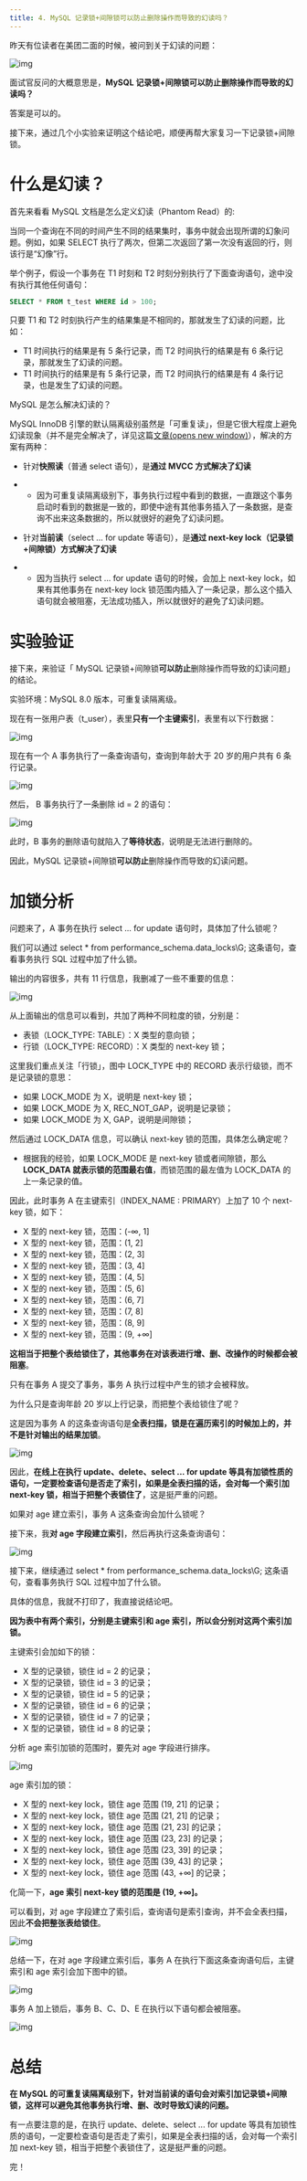 ```yaml
---
title: 4. MySQL 记录锁+间隙锁可以防止删除操作而导致的幻读吗？
---
```


昨天有位读者在美团二面的时候，被问到关于幻读的问题：

![img](https://raw.githubusercontent.com/huamus/picture-bed/main/img202307020300322.png)

面试官反问的大概意思是，**MySQL 记录锁+间隙锁可以防止删除操作而导致的幻读吗？**

答案是可以的。

接下来，通过几个小实验来证明这个结论吧，顺便再帮大家复习一下记录锁+间隙锁。

# 什么是幻读？

首先来看看 MySQL 文档是怎么定义幻读（Phantom Read）的:

当同一个查询在不同的时间产生不同的结果集时，事务中就会出现所谓的幻象问题。例如，如果 SELECT 执行了两次，但第二次返回了第一次没有返回的行，则该行是“幻像”行。

举个例子，假设一个事务在 T1 时刻和 T2 时刻分别执行了下面查询语句，途中没有执行其他任何语句：

```sql
SELECT * FROM t_test WHERE id > 100;
```

只要 T1 和 T2 时刻执行产生的结果集是不相同的，那就发生了幻读的问题，比如：

- T1 时间执行的结果是有 5 条行记录，而 T2 时间执行的结果是有 6 条行记录，那就发生了幻读的问题。
- T1 时间执行的结果是有 5 条行记录，而 T2 时间执行的结果是有 4 条行记录，也是发生了幻读的问题。

MySQL 是怎么解决幻读的？

MySQL InnoDB 引擎的默认隔离级别虽然是「可重复读」，但是它很大程度上避免幻读现象（并不是完全解决了，详见这篇[文章(opens new window)](https://xiaolincoding.com/mysql/transaction/phantom.html)），解决的方案有两种：

- 针对**快照读**（普通 select 语句），是**通过 MVCC 方式解决了幻读**

- - 因为可重复读隔离级别下，事务执行过程中看到的数据，一直跟这个事务启动时看到的数据是一致的，即使中途有其他事务插入了一条数据，是查询不出来这条数据的，所以就很好的避免了幻读问题。

- 针对**当前读**（select ... for update 等语句），是**通过 next-key lock（记录锁+间隙锁）方式解决了幻读**

- - 因为当执行 select ... for update 语句的时候，会加上 next-key lock，如果有其他事务在 next-key lock 锁范围内插入了一条记录，那么这个插入语句就会被阻塞，无法成功插入，所以就很好的避免了幻读问题。

# 实验验证

接下来，来验证「 MySQL 记录锁+间隙锁**可以防止**删除操作而导致的幻读问题」的结论。

实验环境：MySQL 8.0 版本，可重复读隔离级。

现在有一张用户表（t_user），表里**只有一个主键索引**，表里有以下行数据：

![img](https://raw.githubusercontent.com/huamus/picture-bed/main/img202307020300148.png)

现在有一个 A 事务执行了一条查询语句，查询到年龄大于 20 岁的用户共有 6 条行记录。

![img](https://raw.githubusercontent.com/huamus/picture-bed/main/img202307020300198.png)

然后， B 事务执行了一条删除 id = 2 的语句：

![img](https://raw.githubusercontent.com/huamus/picture-bed/main/img202307020300203.png)

此时，B 事务的删除语句就陷入了**等待状态**，说明是无法进行删除的。

因此，MySQL 记录锁+间隙锁**可以防止**删除操作而导致的幻读问题。

# 加锁分析

问题来了，A 事务在执行 select ... for update 语句时，具体加了什么锁呢？

我们可以通过 select * from performance_schema.data_locks\G; 这条语句，查看事务执行 SQL 过程中加了什么锁。

输出的内容很多，共有 11 行信息，我删减了一些不重要的信息：

![img](https://cdn.nlark.com/yuque/0/2023/png/25684216/1684672532609-97c40767-6a21-4eb8-9db2-6db598a74119.png)

从上面输出的信息可以看到，共加了两种不同粒度的锁，分别是：

- 表锁（LOCK_TYPE: TABLE）：X 类型的意向锁； 
- 行锁（LOCK_TYPE: RECORD）：X 类型的 next-key 锁；

这里我们重点关注「行锁」，图中 LOCK_TYPE 中的 RECORD 表示行级锁，而不是记录锁的意思：

- 如果 LOCK_MODE 为 X，说明是 next-key 锁；
- 如果 LOCK_MODE 为 X, REC_NOT_GAP，说明是记录锁；
- 如果 LOCK_MODE 为 X, GAP，说明是间隙锁；

然后通过 LOCK_DATA 信息，可以确认 next-key 锁的范围，具体怎么确定呢？

- 根据我的经验，如果 LOCK_MODE 是 next-key 锁或者间隙锁，那么 **LOCK_DATA 就表示锁的范围最右值**，而锁范围的最左值为 LOCK_DATA 的上一条记录的值。

因此，此时事务 A 在主键索引（INDEX_NAME : PRIMARY）上加了 10 个 next-key 锁，如下：

- X 型的 next-key 锁，范围：(-∞, 1]
- X 型的 next-key 锁，范围：(1, 2]
- X 型的 next-key 锁，范围：(2, 3]
- X 型的 next-key 锁，范围：(3, 4]
- X 型的 next-key 锁，范围：(4, 5]
- X 型的 next-key 锁，范围：(5, 6]
- X 型的 next-key 锁，范围：(6, 7]
- X 型的 next-key 锁，范围：(7, 8]
- X 型的 next-key 锁，范围：(8, 9]
- X 型的 next-key 锁，范围：(9, +∞]

**这相当于把整个表给锁住了，其他事务在对该表进行增、删、改操作的时候都会被阻塞**。

只有在事务 A 提交了事务，事务 A 执行过程中产生的锁才会被释放。

为什么只是查询年龄 20 岁以上行记录，而把整个表给锁住了呢？

这是因为事务 A 的这条查询语句是**全表扫描，锁是在遍历索引的时候加上的，并不是针对输出的结果加锁**。

![img](https://raw.githubusercontent.com/huamus/picture-bed/main/img202307020300144.png)

因此，**在线上在执行 update、delete、select ... for update 等具有加锁性质的语句，一定要检查语句是否走了索引，如果是全表扫描的话，会对每一个索引加 next-key 锁，相当于把整个表锁住了**，这是挺严重的问题。

如果对 age 建立索引，事务 A 这条查询会加什么锁呢？

接下来，我**对 age 字段建立索引**，然后再执行这条查询语句：

![img](https://raw.githubusercontent.com/huamus/picture-bed/main/img202307020300473.png)

接下来，继续通过 select * from performance_schema.data_locks\G; 这条语句，查看事务执行 SQL 过程中加了什么锁。

具体的信息，我就不打印了，我直接说结论吧。

**因为表中有两个索引，分别是主键索引和 age 索引，所以会分别对这两个索引加锁。**

主键索引会加如下的锁：

- X 型的记录锁，锁住 id = 2 的记录；
- X 型的记录锁，锁住 id = 3 的记录；
- X 型的记录锁，锁住 id = 5 的记录；
- X 型的记录锁，锁住 id = 6 的记录；
- X 型的记录锁，锁住 id = 7 的记录；
- X 型的记录锁，锁住 id = 8 的记录；

分析 age 索引加锁的范围时，要先对 age 字段进行排序。

![img](https://raw.githubusercontent.com/huamus/picture-bed/main/img202307020300934.png)

age 索引加的锁：

- X 型的 next-key lock，锁住 age 范围 (19, 21] 的记录；
- X 型的 next-key lock，锁住 age 范围 (21, 21] 的记录；
- X 型的 next-key lock，锁住 age 范围 (21, 23] 的记录；
- X 型的 next-key lock，锁住 age 范围 (23, 23] 的记录；
- X 型的 next-key lock，锁住 age 范围 (23, 39] 的记录；
- X 型的 next-key lock，锁住 age 范围 (39, 43] 的记录；
- X 型的 next-key lock，锁住 age 范围 (43, +∞] 的记录；

化简一下，**age 索引 next-key 锁的范围是 (19, +∞]。**

可以看到，对 age 字段建立了索引后，查询语句是索引查询，并不会全表扫描，因此**不会把整张表给锁住**。

![img](https://raw.githubusercontent.com/huamus/picture-bed/main/img202307020300068.png)

总结一下，在对 age 字段建立索引后，事务 A 在执行下面这条查询语句后，主键索引和 age 索引会加下图中的锁。

![img](https://raw.githubusercontent.com/huamus/picture-bed/main/img202307020300377.png)

事务 A 加上锁后，事务 B、C、D、E 在执行以下语句都会被阻塞。

![img](https://raw.githubusercontent.com/huamus/picture-bed/main/img202307020300439.png)

# 总结

**在 MySQL 的可重复读隔离级别下，针对当前读的语句会对****索引****加记录锁+间隙锁，这样可以避免其他事务执行增、删、改时导致幻读的问题。**

有一点要注意的是，在执行 update、delete、select ... for update 等具有加锁性质的语句，一定要检查语句是否走了索引，如果是全表扫描的话，会对每一个索引加 next-key 锁，相当于把整个表锁住了，这是挺严重的问题。

完！